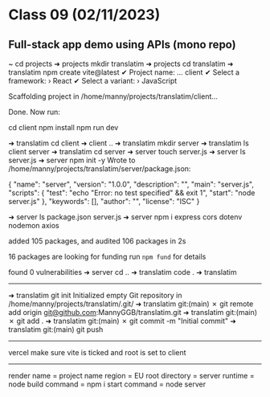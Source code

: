 # Class 09 (02/11/2023)

## Full-stack app demo using APIs (mono repo)

~ cd projects
➜ projects mkdir translatim
➜ projects cd translatim
➜ translatim npm create vite@latest
✔ Project name: … client
✔ Select a framework: › React
✔ Select a variant: › JavaScript

Scaffolding project in /home/manny/projects/translatim/client...

Done. Now run:

cd client
npm install
npm run dev

➜ translatim cd client
➜ client ..
➜ translatim mkdir server
➜ translatim ls
client server
➜ translatim cd server
➜ server touch server.js
➜ server ls
server.js
➜ server npm init -y
Wrote to /home/manny/projects/translatim/server/package.json:

{
"name": "server",
"version": "1.0.0",
"description": "",
"main": "server.js",
"scripts": {
"test": "echo \"Error: no test specified\" && exit 1",
"start": "node server.js"
},
"keywords": [],
"author": "",
"license": "ISC"
}

➜ server ls
package.json server.js
➜ server npm i express cors dotenv nodemon axios

added 105 packages, and audited 106 packages in 2s

16 packages are looking for funding
run `npm fund` for details

found 0 vulnerabilities
➜ server cd ..
➜ translatim code .
➜ translatim

---

➜ translatim git init
Initialized empty Git repository in /home/manny/projects/translatim/.git/
➜ translatim git:(main) ✗ git remote add origin git@github.com:MannyGGB/translatim.git
➜ translatim git:(main) ✗ git add .
➜ translatim git:(main) ✗ git commit -m "Initial commit"
➜ translatim git:(main) git push

---

vercel
make sure vite is ticked and root is set to client

---

render
name = project name
region = EU
root directory = server
runtime = node
build command = npm i
start command = node server

